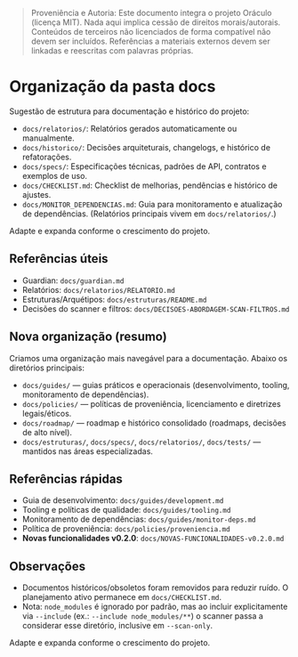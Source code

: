 > Proveniência e Autoria: Este documento integra o projeto Oráculo (licença MIT).
> Nada aqui implica cessão de direitos morais/autorais.
> Conteúdos de terceiros não licenciados de forma compatível não devem ser incluídos.
> Referências a materiais externos devem ser linkadas e reescritas com palavras próprias.

# Organização da pasta docs

Sugestão de estrutura para documentação e histórico do projeto:

- `docs/relatorios/`: Relatórios gerados automaticamente ou manualmente.
- `docs/historico/`: Decisões arquiteturais, changelogs, e histórico de refatorações.
- `docs/specs/`: Especificações técnicas, padrões de API, contratos e exemplos de uso.
- `docs/CHECKLIST.md`: Checklist de melhorias, pendências e histórico de ajustes.
- `docs/MONITOR_DEPENDENCIAS.md`: Guia para monitoramento e atualização de dependências.
  (Relatórios principais vivem em `docs/relatorios/`.)

Adapte e expanda conforme o crescimento do projeto.

## Referências úteis

- Guardian: `docs/guardian.md`
- Relatórios: `docs/relatorios/RELATORIO.md`
- Estruturas/Arquétipos: `docs/estruturas/README.md`
- Decisões do scanner e filtros: `docs/DECISOES-ABORDAGEM-SCAN-FILTROS.md`

## Nova organização (resumo)

Criamos uma organização mais navegável para a documentação. Abaixo os diretórios principais:

- `docs/guides/` — guias práticos e operacionais (desenvolvimento, tooling, monitoramento de dependências).
- `docs/policies/` — políticas de proveniência, licenciamento e diretrizes legais/éticos.
- `docs/roadmap/` — roadmap e histórico consolidado (roadmaps, decisões de alto nível).
- `docs/estruturas/`, `docs/specs/`, `docs/relatorios/`, `docs/tests/` — mantidos nas áreas especializadas.

## Referências rápidas

- Guia de desenvolvimento: `docs/guides/development.md`
- Tooling e políticas de qualidade: `docs/guides/tooling.md`
- Monitoramento de dependências: `docs/guides/monitor-deps.md`
- Política de proveniência: `docs/policies/proveniencia.md`
- **Novas funcionalidades v0.2.0**: `docs/NOVAS-FUNCIONALIDADES-v0.2.0.md`

## Observações

- Documentos históricos/obsoletos foram removidos para reduzir ruído. O planejamento ativo permanece em `docs/CHECKLIST.md`.
- Nota: `node_modules` é ignorado por padrão, mas ao incluir explicitamente via `--include` (ex.: `--include node_modules/**`) o scanner passa a considerar esse diretório, inclusive em `--scan-only`.

Adapte e expanda conforme o crescimento do projeto.
